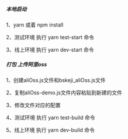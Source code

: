 ##### 本地启动

1、yarn 或着 npm install

2、测试环境 执行 yarn test-start 命令

3、线上环境 执行 yarn dev-start 命令

##### 打包 上传阿里oss

1、创建aliOss.js文件和bskeji_aliOss.js文件

2、复制aliOss-demo.js文件内容粘贴到新建的文件

3、修改文件对应的配置

4、测试环境 执行 yarn test-build 命令

5、线上环境 执行 yarn dev-build 命令
